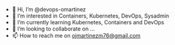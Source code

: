 - 👋 Hi, I’m @devops-omartinez
- 👀 I’m interested in Containers, Kubernetes, DevOps, Sysadmin
- 🌱 I’m currently learning Kubernetes, Containers and DevOps
- 💞️ I’m looking to collaborate on ...
- 📫 How to reach me on ojmartinezm76@gmail.com

<!---
devops-omartinez/devops-omartinez is a ✨ special ✨ repository because its `README.md` (this file) appears on your GitHub profile.
You can click the Preview link to take a look at your changes.
--->
